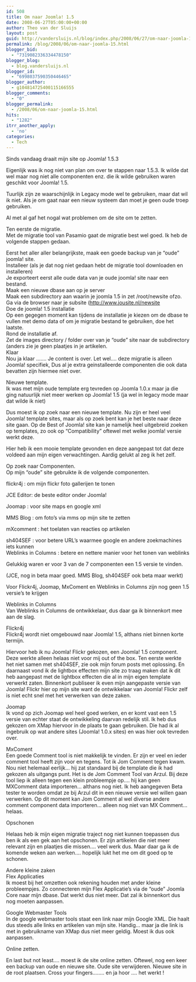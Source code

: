 ```yaml
---
id: 508
title: Om naar Joomla! 1.5
date: 2008-06-27T05:00:00+00:00
author: Theo van der Sluijs
layout: post
guid: http://vandersluijs.nl/blog/index.php/2008/06/27/om-naar-joomla-15/
permalink: /blog/2008/06/om-naar-joomla-15.html
blogger_bid:
  - "7319082336334478150"
blogger_blog:
  - blog.vandersluijs.nl
blogger_id:
  - "6998037590350446465"
blogger_author:
  - g104814725400115166555
blogger_comments:
  - "0"
blogger_permalink:
  - /2008/06/om-naar-joomla-15.html
hits:
  - "1282"
itrr_another_apply:
  - 'no'
categories:
  - Tech
---
```

Sinds vandaag draait mijn site op Joomla! 1.5.3

Eigenlijk was ik nog niet van plan om over te stappen naar 1.5.3. Ik wilde dat wel maar nog niet alle componenten enz. die ik wilde gebruiken waren geschikt voor Joomla! 1.5.

Tuurlijk zijn ze waarschijnlijk in Legacy mode wel te gebruiken, maar dat wil ik niet. Als je om gaat naar een nieuw systeem dan moet je geen oude troep gebruiken.

Al met al gaf het nogal wat problemen om de site om te zetten.

Ten eerste de migratie.  
Met de migratie tool van Pasamio gaat de migratie best wel goed. Ik heb de volgende stappen gedaan.

Eerst het aller aller belangrijkste, maak een goede backup van je “oude” joomla! site.  
Installeer (als je dat nog niet gedaan hebt de migratie tool downloaden en installeren)  
Je exporteert eerst alle oude data van je oude joomla! site naar een bestand.  
Maak een nieuwe dbase aan op je server  
Maak een subdirectory aan waarin je joomla 1.5 in zet /root/newsite ofzo.  
Ga via de browser naar je subsite (<http://www.jousite.nl/newsite>  
Doe de joomla! 1.5 installatie  
Op een gegegen moment kan tijdens de installatie je kiezen om de dbase te vullen met demo data of om je migratie bestand te gebruiken, doe het laatste.  
Rond de installatie af.  
Zet de images directory / folder over van je “oude” site naar de subdirectory (anders zie je geen plaatjes in je artikelen.  
Klaar  
Nou ja klaar ……. Je content is over. Let wel…. deze migratie is alleen Joomla! specifiek, Dus al je extra geinstalleerde componenten die ook data bevatten zijn hiermee niet over.

Nieuwe template.   
Ik was met mijn oude template erg tevreden op Joomla 1.0.x maar ja die ging natuurlijk niet meer werken op Joomla! 1.5 (ja wel in legacy mode maar dat wilde ik niet)

Dus moest ik op zoek naar een nieuwe template. Nu zijn er heel veel Joomla! template sites, maar als op zoek bent kan je het beste naar deze site gaan. Op de Best of Joomla! site kan je namelijk heel uitgebreid zoeken op templates, zo ook op “Compatibility” oftewel met welke joomla! versie werkt deze.

Hier heb ik een mooie template gevonden en deze aangepast tot dat deze voldeed aan mijn eigen verwachtingen. Aardig gelukt al zeg ik het zelf.

Op zoek naar Componenten.  
Op mijn “oude” site gebruikte ik de volgende componenten.

flickr4j : om mijn flickr foto gallerijen te tonen

JCE Editor: de beste editor onder Joomla!

Joomap : voor site maps en google xml

MMS Blog : om foto’s via mms op mijn site te zetten

mXcomment : het toelaten van reacties op artikelen

sh404SEF : voor betere URL’s waarmee google en andere zoekmachines iets kunnen  
Weblinks in Columns : betere en nettere manier voor het tonen van weblinks

Gelukkig waren er voor 3 van de 7 componenten een 1.5 versie te vinden.

(JCE, nog in beta maar goed. MMS Blog, sh404SEF ook beta maar werkt)

Voor Flickr4j, Joomap, MxComent en Weblinks in Columns zijn nog geen 1.5 versie’s te krijgen

Weblinks in Columns  
Van Weblinks in Columns de ontwikkelaar, dus daar ga ik binnenkort mee aan de slag.

Flickr4j   
Flickr4j wordt niet omgebouwd naar Joomla! 1.5, althans niet binnen korte termijn.

Hiervoor heb ik nu Joomla! Flickr gekozen, een Joomla! 1.5 component. Deze werkte alleen helaas niet voor mij out of the box. Ten eerste werkte het niet samen met sh404SEF, zie ook mijn forum posts met oplossing. En daarnaast vond ik de lightbox effecten mijn site zo traag maken dat ik dit heb aangepast met de lightbox effecten die al in mijn eigen template verwerkt zaten. Binnenkort publiseer ik even mijn aangepaste versie van Joomla! Flickr hier op mijn site want de ontwikkelaar van Joomla! Flickr zelf is niet echt snel met het verwerken van deze zaken.

Joomap  
Ik vond op zich Joomap wel heel goed werken, en er komt vast een 1.5 versie van echter staat de ontwikkeling daarvan redelijk stil. Ik heb dus gekozen om XMap hiervoor in de plaats te gaan gebruiken. Die had ik al ingebruik op wat andere sites (Joomla! 1.0.x sites) en was hier ook tevreden over.

MxComent  
Een goede Comment tool is niet makkelijk te vinden. Er zijn er veel en ieder comment tool heeft zijn voor en tegens. Tot ik Jom Comment tegen kwam. Nou niet helemaal eerlijk… hij zat standaard bij de template die ik had gekozen als uitgangs punt. Het is de Jom Comment Tool van Arzul. Bij deze tool liep ik alleen tegen een klein probleempje op…. hij kan geen MXComment data importeren… althans nog niet. Ik heb aangegeven Beta tester te worden omdat ze bij Arzul dit in een nieuwe versie wel willen gaan verwerken. Op dit moment kan Jom Comment al wel diverse andere comment component data importeren… alleen nog niet van MX Comment… helaas.

Opschonen 

Helaas heb ik mijn eigen migratie traject nog niet kunnen toepassen dus ben ik als een gek aan het opschonen. Er zijn artikelen die niet meer relevant zijn en plaatjes die missen…. veel werk dus. Maar daar ga ik de komende weken aan werken…. hopelijk lukt het me om dit goed op te schonen.

Andere kleine zaken   
Flex Applicaties  
Ik moest bij het omzetten ook rekening houden met ander kleine probleempjes. Zo connecteren mijn Flex Applicatie’s via de “oude” Joomla Core naar mijn dbase. Dat werkt dus niet meer. Dat zal ik binnenkort dus nog moeten aanpassen.

Google Webmaster Tools  
In de google webmaster tools staat een link naar mijn Google XML. Die haalt dus steeds alle links en artikelen van mijn site. Handig… maar ja die link is met in gebruikname van XMap dus niet meer geldig. Moest ik dus ook aanpassen.

Online zetten. 

En last but not least…. moest ik de site online zetten. Oftewel, nog een keer een backup van oude en nieuwe site. Oude site verwijderen. Nieuwe site in de root plaatsen. Cross your fingers…….. en ja hoor …. het werkt !